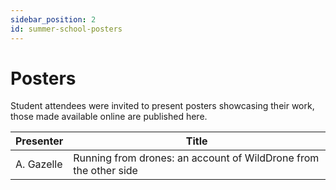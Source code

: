 ```yaml
---
sidebar_position: 2
id: summer-school-posters
---
```


# Posters

Student attendees were invited to present posters showcasing their work, those made available online are published here.

| Presenter  | Title |
| --- | --- |
| A. Gazelle | Running from drones: an account of WildDrone from the other side |